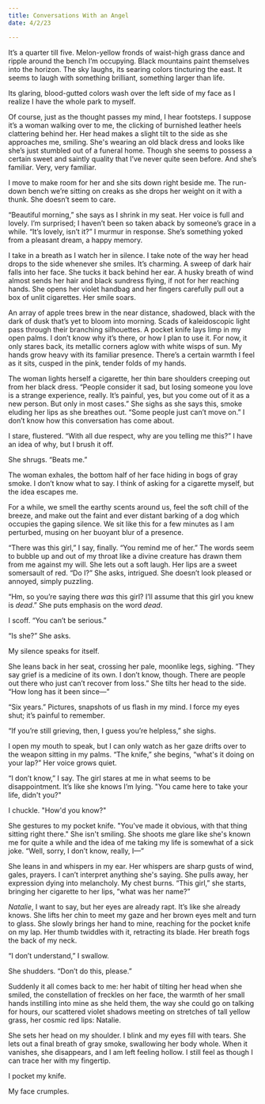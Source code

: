 ```yaml
---
title: Conversations With an Angel
date: 4/2/23

---
```


It’s a quarter till five. Melon-yellow fronds of waist-high grass dance and ripple around the bench I’m occupying. Black mountains paint themselves into the horizon. The sky laughs, its searing colors tincturing the east. It seems to laugh with something brilliant, something larger than life.

Its glaring, blood-gutted colors wash over the left side of my face as I realize I have the whole park to myself.

Of course, just as the thought passes my mind, I hear footsteps. I suppose it’s a woman walking over to me, the clicking of burnished leather heels clattering behind her. Her head makes a slight tilt to the side as she approaches me, smiling. She's wearing an old black dress and looks like she’s just stumbled out of a funeral home. Though she seems to possess a certain sweet and saintly quality that I’ve never quite seen before. And she’s familiar. Very, very familiar.

I move to make room for her and she sits down right beside me. The run-down bench we’re sitting on creaks as she drops her weight on it with a thunk. She doesn’t seem to care.

“Beautiful morning,” she says as I shrink in my seat. Her voice is full and lovely. I’m surprised; I haven’t been so taken aback by someone’s grace in a while. “It’s lovely, isn’t it?” I murmur in response. She’s something yoked from a pleasant dream, a happy memory.

I take in a breath as I watch her in silence. I take note of the way her head drops to the side whenever she smiles. It’s charming. A sweep of dark hair falls into her face. She tucks it back behind her ear. A husky breath of wind almost sends her hair and black sundress flying, if not for her reaching hands. She opens her violet handbag and her fingers carefully pull out a box of unlit cigarettes. Her smile soars.

An array of apple trees brew in the near distance, shadowed, black with the dark of dusk that’s yet to bloom into morning. Scads of kaleidoscopic light pass through their branching silhouettes. A pocket knife lays limp in my open palms. I don’t know why it’s there, or how I plan to use it. For now, it only stares back, its metallic corners aglow with white wisps of sun. My hands grow heavy with its familiar presence. There’s a certain warmth I feel as it sits, cusped in the pink, tender folds of my hands.

The woman lights herself a cigarette, her thin bare shoulders creeping out from her black dress. “People consider it sad, but losing someone you love is a strange experience, really. It’s painful, yes, but you come out of it as a new person. But only in most cases.” She sighs as she says this, smoke eluding her lips as she breathes out. “Some people just can’t move on.” I don’t know how this conversation has come about.

I stare, flustered. “With all due respect, why are you telling me this?” I have an idea of why, but I brush it off.

She shrugs. “Beats me.”

The woman exhales, the bottom half of her face hiding in bogs of gray smoke. I don’t know what to say. I think of asking for a cigarette myself, but the idea escapes me.

For a while, we smell the earthy scents around us, feel the soft chill of the breeze, and make out the faint and ever distant barking of a dog which occupies the gaping silence. We sit like this for a few minutes as I am perturbed, musing on her buoyant blur of a presence.

“There was this girl,” I say, finally. “You remind me of her.” The words seem to bubble up and out of my throat like a divine creature has drawn them from me against my will. She lets out a soft laugh. Her lips are a sweet somersault of red. “Do I?” She asks, intrigued. She doesn’t look pleased or annoyed, simply puzzling.

“Hm, so you’re saying there *was* this girl? I’ll assume that this girl you knew is *dead*.” She puts emphasis on the word *dead*.

I scoff. “You can’t be serious.”

“Is she?” She asks.

My silence speaks for itself.

She leans back in her seat, crossing her pale, moonlike legs, sighing. “They say grief is a medicine of its own. I don’t know, though. There are people out there who just can’t recover from loss.” She tilts her head to the side. “How long has it been since—”

“Six years.” Pictures, snapshots of us flash in my mind. I force my eyes shut; it’s painful to remember.

“If you’re still grieving, then, I guess you’re helpless,” she sighs.

I open my mouth to speak, but I can only watch as her gaze drifts over to the weapon sitting in my palms. “The knife,” she begins, “what's it doing on your lap?” Her voice grows quiet.

“I don’t know,” I say. The girl stares at me in what seems to be disappointment. It’s like she knows I’m lying. "You came here to take your life, didn't you?"

I chuckle. "How'd you know?"

She gestures to my pocket knife. "You've made it obvious, with that thing sitting right there." She isn't smiling. She shoots me glare like she's known me for quite a while and the idea of me taking my life is somewhat of a sick joke. “Well, sorry, I don’t know, really, I—”

She  leans in and whispers in my ear. Her whispers are sharp gusts of wind, gales, prayers. I can’t interpret anything she's saying. She pulls away, her expression dying into melancholy. My chest burns. “This girl,” she starts, bringing her cigarette to her lips, “what was her name?”

*Natalie*, I want to say, but her eyes are already rapt. It’s like she already knows. She lifts her chin to meet my gaze and her brown eyes melt and turn to glass. She slowly brings her hand to mine, reaching for the pocket knife on my lap. Her thumb twiddles with it, retracting its blade. Her breath fogs the back of my neck.

“I don’t understand,” I swallow.

She shudders. “Don’t do this, please.”

Suddenly it all comes back to me: her habit of tilting her head when she smiled, the constellation of freckles on her face, the warmth of her small hands instilling into mine as she held them, the way she could go on talking for hours, our scattered violet shadows meeting on stretches of tall yellow grass, her cosmic red lips: Natalie.

She sets her head on my shoulder. I blink and my eyes fill with tears. She lets out a final breath of gray smoke, swallowing her body whole. When it vanishes, she disappears, and I am left feeling hollow. I still feel as though I can trace her with my fingertip.

I pocket my knife.

My face crumples.

